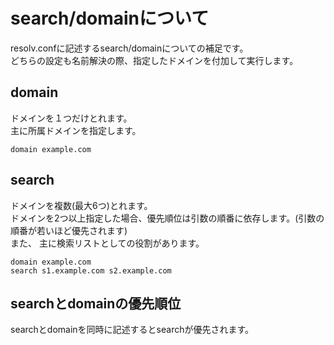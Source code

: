 # search/domainについて
resolv.confに記述するsearch/domainについての補足です。  
どちらの設定も名前解決の際、指定したドメインを付加して実行します。
## domain
ドメインを１つだけとれます。  
主に所属ドメインを指定します。
```
domain example.com
```

## search
ドメインを複数(最大6つ)とれます。  
ドメインを2つ以上指定した場合、優先順位は引数の順番に依存します。(引数の順番が若いほど優先されます)  
また、
主に検索リストとしての役割があります。
```
domain example.com
search s1.example.com s2.example.com
```

## searchとdomainの優先順位
searchとdomainを同時に記述するとsearchが優先されます。
